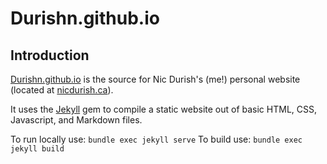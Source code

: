Durishn.github.io
======

Introduction
------------

[Durishn.github.io](https://github.com/Durishn/Durishn.github.io)
is the source for Nic Durish's (me!) personal website (located at [nicdurish.ca](https://nicdurish.ca)).

It uses the [Jekyll](http://jekyllrb.com/) gem to compile a static website out of basic
HTML, CSS, Javascript, and Markdown files.

To run locally use: `bundle exec jekyll serve`
To build use: `bundle exec jekyll build`
